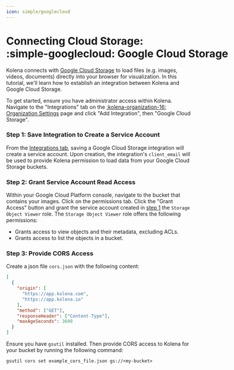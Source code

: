```yaml
---
icon: simple/googlecloud
---
```


# Connecting Cloud Storage: <nobr>:simple-googlecloud: Google Cloud Storage</nobr>

Kolena connects with [Google Cloud Storage](https://cloud.google.com/storage) to load files (e.g. images, videos,
documents) directly into your browser for visualization. In this tutorial, we'll learn how to establish an integration
between Kolena and Google Cloud Storage.

To get started, ensure you have administrator access within Kolena.
Navigate to the "Integrations" tab on the
[:kolena-organization-16: Organization Settings](https://app.kolena.com/redirect/organization?tab=integrations)
page and click "Add Integration", then "Google Cloud Storage".

### Step 1: Save Integration to Create a Service Account

From the [Integrations tab](https://app.kolena.com/redirect/organization?tab=integrations), saving a Google Cloud Storage
integration will create a service account.
Upon creation, the integration's `client_email` will be used to provide
Kolena permission to load data from your Google Cloud Storage buckets.

### Step 2: Grant Service Account Read Access

Within your Google Cloud Platform console, navigate to the bucket that contains your images.
Click on the permissions tab.
Click the "Grant Access" button and grant the service account created in
[step 1](#step-1-save-integration-to-create-a-service-account) the `Storage Object Viewer` role.
The `Storage Object Viewer` role offers the following permissions:

- Grants access to view objects and their metadata, excluding ACLs.
- Grants access to list the objects in a bucket.

### Step 3: Provide CORS Access

Create a json file `cors.json` with the following content:

```json
[
  {
    "origin": [
      "https://app.kolena.com",
      "https://app.kolena.io"
    ],
    "method": ["GET"],
    "responseHeader": ["Content-Type"],
    "maxAgeSeconds": 3600
  }
]
```

Ensure you have `gsutil` installed.
Then provide CORS access to Kolena for your bucket by running the following command:

```
gsutil cors set example_cors_file.json gs://<my-bucket>
```
